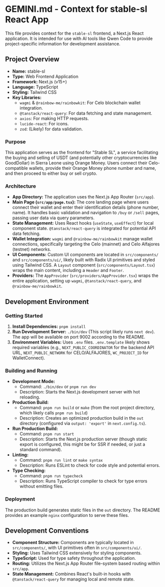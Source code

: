 # GEMINI.md - Context for stable-sl React App

This file provides context for the `stable-sl` frontend, a Next.js React application. It is intended for use with AI tools like Qwen Code to provide project-specific information for development assistance.

## Project Overview

*   **Name:** stable-sl
*   **Type:** Web Frontend Application
*   **Framework:** Next.js (v15+)
*   **Language:** TypeScript
*   **Styling:** Tailwind CSS
*   **Key Libraries:**
    *   `wagmi` & `@rainbow-me/rainbowkit`: For Celo blockchain wallet integration.
    *   `@tanstack/react-query`: For data fetching and state management.
    *   `axios`: For making HTTP requests.
    *   `lucide-react`: For icons.
    *   `zod`: (Likely) for data validation.

### Purpose

This application serves as the frontend for "Stable SL", a service facilitating the buying and selling of USDT (and potentially other cryptocurrencies like GoodDollar) in Sierra Leone using Orange Money. Users connect their Celo-compatible wallets, provide their Orange Money phone number and name, and then proceed to either buy or sell crypto.

### Architecture

*   **App Directory:** The application uses the Next.js App Router (`src/app`).
*   **Main Page (`src/app/page.tsx`):** The core landing page where users connect their wallet and enter their identification details (phone number, name). It handles basic validation and navigation to `/buy` or `/sell` pages, passing user data via query parameters.
*   **State Management:** Uses React hooks (`useState`, `useEffect`) for local component state. `@tanstack/react-query` is integrated for potential API data fetching.
*   **Wallet Integration:** `wagmi` and `@rainbow-me/rainbowkit` manage wallet connections, specifically targeting the Celo (mainnet) and Celo Alfajores (testnet) networks.
*   **UI Components:** Custom UI components are located in `src/components/` and `src/components/ui/`, likely built with Radix UI primitives and styled using Tailwind CSS. A `Layout` component (`src/components/Layout.tsx`) wraps the main content, including a `Header` and `Footer`.
*   **Providers:** The `AppProvider` (`src/providers/AppProvider.tsx`) wraps the entire application, setting up `wagmi`, `@tanstack/react-query`, and `@rainbow-me/rainbowkit`.

## Development Environment

### Getting Started

1.  **Install Dependencies:** `pnpm install`
2.  **Run Development Server:** `./bin/dev` (This script likely runs `next dev`). The app will be available on port 9002 according to the README.
3.  **Environment Variables:** Uses `.env` files. `.env.template` likely shows required variables (e.g., `NEXT_PUBLIC_COORDINATOR` for the backend API URL, `NEXT_PUBLIC_NETWORK` for CELO/ALFAJORES, `WC_PROJECT_ID` for WalletConnect).

### Building and Running

*   **Development Mode:**
    *   Command: `./bin/dev` or `pnpm run dev`
    *   Description: Starts the Next.js development server with hot reloading.
*   **Production Build:**
    *   Command: `pnpm run build` or `make` (from the root project directory, which likely calls `pnpm run build`)
    *   Description: Creates an optimized production build in the `out` directory (configured via `output: 'export'` in `next.config.ts`).
*   **Run Production Build:**
    *   Command: `pnpm run start`
    *   Description: Starts the Next.js production server (though static export is configured, this might be for SSR if needed, or just a standard command).
*   **Linting:**
    *   Command: `pnpm run lint` or `make syntax`
    *   Description: Runs ESLint to check for code style and potential errors.
*   **Type Checking:**
    *   Command: `pnpm run typecheck`
    *   Description: Runs TypeScript compiler to check for type errors without emitting files.

### Deployment

The production build generates static files in the `out` directory. The README provides an example `nginx` configuration to serve these files.

## Development Conventions

*   **Component Structure:** Components are typically located in `src/components/`, with UI primitives often in `src/components/ui/`.
*   **Styling:** Uses Tailwind CSS extensively for styling components.
*   **TypeScript:** Used for type safety throughout the application.
*   **Routing:** Utilizes the Next.js App Router file-system based routing within `src/app`.
*   **State Management:** Combines React's built-in hooks with `@tanstack/react-query` for managing local and remote state.